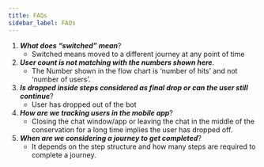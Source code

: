 ```yaml
---
title: FAQs
sidebar_label: FAQs
---
```



1. ***What does “switched” mean***?
    - Switched means moved to a different journey at any point of time
2. ***User count is not matching with the numbers shown here***.
    - The Number shown in the flow chart is ‘number of hits’ and not ‘number of users’.
3. ***Is dropped inside steps considered as final drop or can the user still continue***?
    - User has dropped out of the bot
4. ***How are we tracking users in the mobile app***?
    - Closing the chat window/app or leaving the chat in the middle of the conservation for a long time implies the user has dropped off.
5. ***When are we considering a journey to get completed***?
    - It depends on the step structure and how many steps are required to complete a journey.
